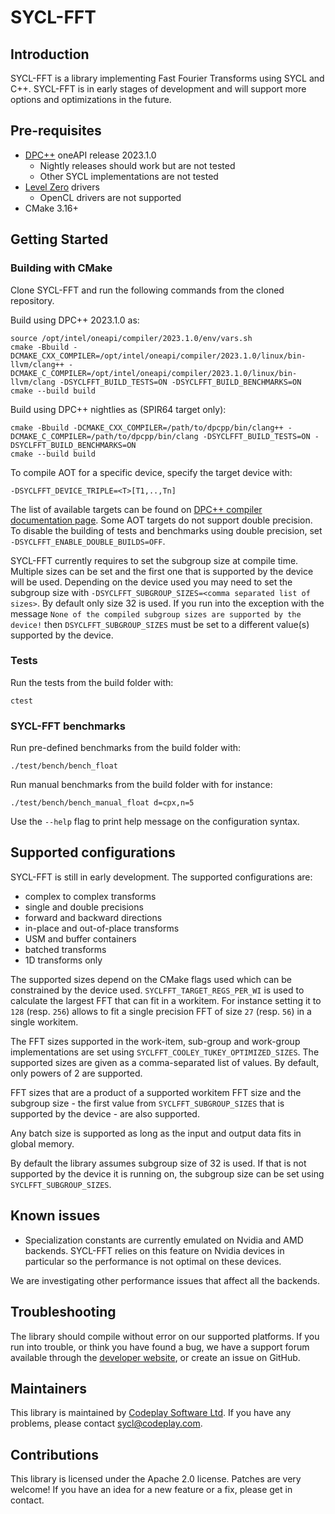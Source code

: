 # SYCL-FFT

## Introduction

SYCL-FFT is a library implementing Fast Fourier Transforms using SYCL and C++.
SYCL-FFT is in early stages of development and will support more options and optimizations in the future.

## Pre-requisites

* [DPC++] oneAPI release 2023.1.0
  * Nightly releases should work but are not tested
  * Other SYCL implementations are not tested
* [Level Zero] drivers
  * OpenCL drivers are not supported
* CMake 3.16+

## Getting Started

### Building with CMake

Clone SYCL-FFT and run the following commands from the cloned repository.

Build using DPC++ 2023.1.0 as:

```shell
source /opt/intel/oneapi/compiler/2023.1.0/env/vars.sh
cmake -Bbuild -DCMAKE_CXX_COMPILER=/opt/intel/oneapi/compiler/2023.1.0/linux/bin-llvm/clang++ -DCMAKE_C_COMPILER=/opt/intel/oneapi/compiler/2023.1.0/linux/bin-llvm/clang -DSYCLFFT_BUILD_TESTS=ON -DSYCLFFT_BUILD_BENCHMARKS=ON
cmake --build build
```

Build using DPC++ nightlies as (SPIR64 target only):

```shell
cmake -Bbuild -DCMAKE_CXX_COMPILER=/path/to/dpcpp/bin/clang++ -DCMAKE_C_COMPILER=/path/to/dpcpp/bin/clang -DSYCLFFT_BUILD_TESTS=ON -DSYCLFFT_BUILD_BENCHMARKS=ON
cmake --build build
```

To compile AOT for a specific device, specify the target device with:

```shell
-DSYCLFFT_DEVICE_TRIPLE=<T>[T1,..,Tn]
```

The list of available targets can be found on [DPC++ compiler documentation page].
Some AOT targets do not support double precision.
To disable the building of tests and benchmarks using double precision, set `-DSYCLFFT_ENABLE_DOUBLE_BUILDS=OFF`.

SYCL-FFT currently requires to set the subgroup size at compile time. Multiple sizes can be set and the first one that is supported by the device will be used. Depending on the device used you may need to set the subgroup size with `-DSYCLFFT_SUBGROUP_SIZES=<comma separated list of sizes>`. By default only size 32 is used.
If you run into the exception with the message `None of the compiled subgroup sizes are supported by the device!` then `DSYCLFFT_SUBGROUP_SIZES` must be set to a different value(s) supported by the device.

### Tests

Run the tests from the build folder with:

```shell
ctest
```

### SYCL-FFT benchmarks

Run pre-defined benchmarks from the build folder with:

```shell
./test/bench/bench_float
```

Run manual benchmarks from the build folder with for instance:

```shell
./test/bench/bench_manual_float d=cpx,n=5
```

Use the `--help` flag to print help message on the configuration syntax.

## Supported configurations

SYCL-FFT is still in early development. The supported configurations are:

* complex to complex transforms
* single and double precisions
* forward and backward directions
* in-place and out-of-place transforms
* USM and buffer containers
* batched transforms
* 1D transforms only

The supported sizes depend on the CMake flags used which can be constrained by the device used.
`SYCLFFT_TARGET_REGS_PER_WI` is used to calculate the largest FFT that can fit in a workitem.
For instance setting it to `128` (resp. `256`) allows to fit a single precision FFT of size `27` (resp. `56`) in a single workitem.

The FFT sizes supported in the work-item, sub-group and work-group implementations are set using `SYCLFFT_COOLEY_TUKEY_OPTIMIZED_SIZES`.
The supported sizes are given as a comma-separated list of values.
By default, only powers of 2 are supported.

FFT sizes that are a product of a supported workitem FFT size and the subgroup size - the first value from `SYCLFFT_SUBGROUP_SIZES` that is supported by the device - are also supported.

Any batch size is supported as long as the input and output data fits in global memory.

By default the library assumes subgroup size of 32 is used. If that is not supported by the device it is running on, the subgroup size can be set using `SYCLFFT_SUBGROUP_SIZES`.

## Known issues

* Specialization constants are currently emulated on Nvidia and AMD backends. SYCL-FFT relies on this feature on Nvidia devices in particular so the performance is not optimal on these devices.

We are investigating other performance issues that affect all the backends.

## Troubleshooting

The library should compile without error on our supported platforms.
If you run into trouble, or think you have found a bug, we have a support
forum available through the [developer website], or create an issue on GitHub.

## Maintainers

This library is maintained by [Codeplay Software Ltd].
If you have any problems, please contact sycl@codeplay.com.

## Contributions

This library is licensed under the Apache 2.0 license. Patches are very
welcome! If you have an idea for a new feature or a fix, please get in
contact.

[DPC++]: https://www.intel.com/content/www/us/en/develop/documentation/oneapi-dpcpp-cpp-compiler-dev-guide-and-reference/top.html
[Level Zero]: https://dgpu-docs.intel.com/technologies/level-zero.html
[developer website]: https://developer.codeplay.com
[Codeplay Software Ltd]: https://www.codeplay.com
[DPC++ compiler documentation page]: https://intel.github.io/llvm-docs/UsersManual.html
